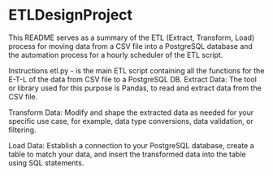 # ETLDesignProject
This README serves as a summary of the ETL (Extract, Transform, Load) process for moving data from a CSV file into a PostgreSQL database and the automation process for a hourly scheduler of the ETL script.  

Instructions
etl.py - is the main ETL script containing all the functions for the E-T-L of the data from CSV file to a PostgreSQL DB. 
Extract Data: The tool or library used for this purpose is Pandas, to read and extract data from the CSV file.

Transform Data: Modify and shape the extracted data as needed for your specific use case, for example, data type conversions, data validation, or filtering.

Load Data: Establish a connection to your PostgreSQL database, create a table to match your data, and insert the transformed data into the table using SQL statements.


